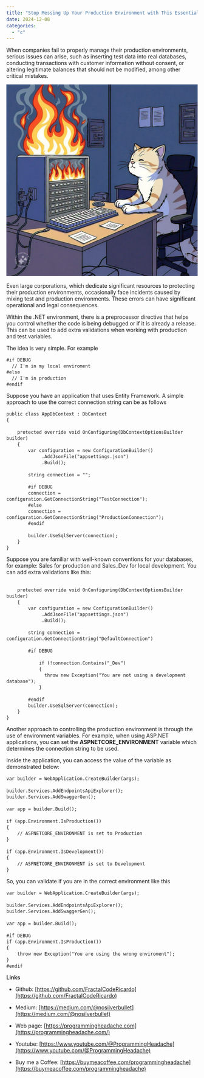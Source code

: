```yaml
---
title: "Stop Messing Up Your Production Environment with This Essential C# Trick"
date: 2024-12-08
categories: 
  - "c"
---
```


When companies fail to properly manage their production environments, serious issues can arise, such as inserting test data into real databases, conducting transactions with customer information without consent, or altering legitimate balances that should not be modified, among other critical mistakes.

![](images/image-1024x1024.png)

Even large corporations, which dedicate significant resources to protecting their production environments, occasionally face incidents caused by mixing test and production environments. These errors can have significant operational and legal consequences.

Within the .NET environment, there is a preprocessor directive that helps you control whether the code is being debugged or if it is already a release. This can be used to add extra validations when working with production and test variables.

The idea is very simple. For example

```
#if DEBUG
  // I'm in my local enviroment
#else
  // I'm in production
#endif
```

Suppose you have an application that uses Entity Framework. A simple approach to use the correct connection string can be as follows

```
public class AppDbContext : DbContext
{

    protected override void OnConfiguring(DbContextOptionsBuilder builder)
    {
        var configuration = new ConfigurationBuilder()
             .AddJsonFile("appsettings.json")
             .Build();

        string connection = "";

        #if DEBUG
        connection = configuration.GetConnectionString("TestConnection");
        #else
        connection = configuration.GetConnectionString("ProductionConnection");
        #endif

        builder.UseSqlServer(connection);
    }
}
```

Suppose you are familiar with well-known conventions for your databases, for example: Sales for production and Sales\_Dev for local development. You can add extra validations like this:

```

    protected override void OnConfiguring(DbContextOptionsBuilder builder)
    {
        var configuration = new ConfigurationBuilder()
             .AddJsonFile("appsettings.json")
             .Build();

        string connection = configuration.GetConnectionString("DefaultConnection")

        #if DEBUG
        
            if (!connection.Contains("_Dev")
            {
              throw new Exception("You are not using a development database");
            }

        #endif
        builder.UseSqlServer(connection);
    }
}
```

Another approach to controlling the production environment is through the use of environment variables. For example, when using ASP.NET applications, you can set the **ASPNETCORE\_ENVIRONMENT** variable which determines the connection string to be used.

Inside the application, you can access the value of the variable as demonstrated below:

```
var builder = WebApplication.CreateBuilder(args);

builder.Services.AddEndpointsApiExplorer();
builder.Services.AddSwaggerGen();

var app = builder.Build();

if (app.Environment.IsProduction())
{
    // ASPNETCORE_ENVIRONMENT is set to Production
}

if (app.Environment.IsDevelopment())
{
    // ASPNETCORE_ENVIRONMENT is set to Development
}
```

So, you can validate if you are in the correct environment like this

```
var builder = WebApplication.CreateBuilder(args);

builder.Services.AddEndpointsApiExplorer();
builder.Services.AddSwaggerGen();

var app = builder.Build();

#if DEBUG
if (app.Environment.IsProduction())
{
    throw new Exception("You are using the wrong enviroment");
}
#endif 
```

**Links**

- Github: [https://github.com/FractalCodeRicardo](https://github.com/FractalCodeRicardo)

- Medium: [https://medium.com/@nosilverbullet](https://medium.com/@nosilverbullet)

- Web page: [https://programmingheadache.com](https://programmingheadache.com/)

- Youtube: [https://www.youtube.com/@ProgrammingHeadache](https://www.youtube.com/@ProgrammingHeadache)

- Buy me a Coffee: [https://buymeacoffee.com/programmingheadache](https://buymeacoffee.com/programmingheadache)
